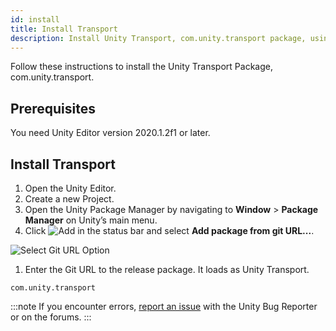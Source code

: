 ```yaml
---
id: install
title: Install Transport
description: Install Unity Transport, com.unity.transport package, using the Package Manager.
---
```


Follow these instructions to install the Unity Transport Package, com.unity.transport.

## Prerequisites

You need Unity Editor version 2020.1.2f1 or later.

## Install Transport

1. Open the Unity Editor.
2. Create a new Project.
1. Open the Unity Package Manager by navigating to **Window** > **Package Manager** on Unity’s main menu.
1. Click ![Add](/img/add.png) in the status bar and select **Add package from git URL...**.

  ![Select Git URL Option](/img/install/install-git.png)

1. Enter the Git URL to the release package. It loads as Unity Transport.

  ```
  com.unity.transport
  ```

:::note
If you encounter errors, [report an issue](https://unity3d.com/unity/qa/bug-reporting) with the Unity Bug Reporter or on the forums.
:::
